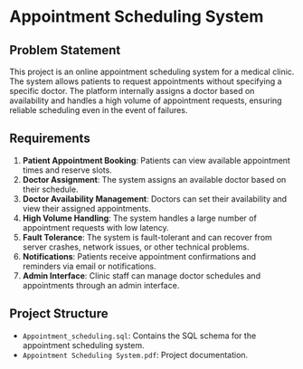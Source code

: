 # Appointment Scheduling System

## Problem Statement

This project is an online appointment scheduling system for a medical clinic. The system allows patients to request appointments without specifying a specific doctor. The platform internally assigns a doctor based on availability and handles a high volume of appointment requests, ensuring reliable scheduling even in the event of failures.

## Requirements

1. **Patient Appointment Booking**: Patients can view available appointment times and reserve slots.
2. **Doctor Assignment**: The system assigns an available doctor based on their schedule.
3. **Doctor Availability Management**: Doctors can set their availability and view their assigned appointments.
4. **High Volume Handling**: The system handles a large number of appointment requests with low latency.
5. **Fault Tolerance**: The system is fault-tolerant and can recover from server crashes, network issues, or other technical problems.
6. **Notifications**: Patients receive appointment confirmations and reminders via email or notifications.
7. **Admin Interface**: Clinic staff can manage doctor schedules and appointments through an admin interface.

## Project Structure

- `Appointment_scheduling.sql`: Contains the SQL schema for the appointment scheduling system.
- `Appointment Scheduling System.pdf`: Project documentation.

